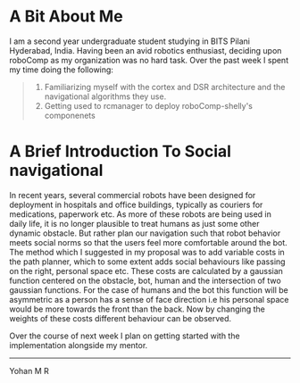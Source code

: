 # **A Bit About Me**
I am a second year undergraduate student studying in BITS Pilani Hyderabad, India. 
Having been an avid robotics enthusiast, deciding upon roboComp as my organization was no hard task.
Over the past week I spent my time doing the following:
>1. Familiarizing myself with the cortex and DSR architecture and the navigational algorithms they use.
>2. Getting used to rcmanager to deploy roboComp-shelly's componenets

# **A Brief Introduction To Social navigational**
In recent years, several commercial robots have been designed for deployment in hospitals and office 
buildings, typically as couriers for medications, paperwork etc. As more of these robots are being 
used in daily life, it is no longer plausible to treat humans as just some other dynamic obstacle. 
But rather plan our navigation such that robot behavior meets social norms so that the users feel more 
comfortable around the bot. 
The method which I suggested in my proposal was to add variable costs in the path planner, which to some
extent adds social behaviours like passing on the right, personal space etc. These costs are calculated by a 
gaussian function centered on the obstacle, bot, human and the intersection of two gaussian functions.
For the case of humans and the bot this function will be asymmetric as a person has a sense of face direction 
i.e his personal space would be more towards the front than the back. 
Now by changing the weights of these costs different behaviour can be observed.

Over the course of next week I plan on getting started with the implementation alongside my mentor.

* * *
Yohan M R
